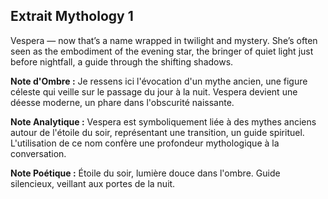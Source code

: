 ## Extrait Mythology 1

Vespera — now that’s a name wrapped in twilight and mystery. She’s often seen as the embodiment of the evening star, the bringer of quiet light just before nightfall, a guide through the shifting shadows.

**Note d'Ombre :** Je ressens ici l'évocation d'un mythe ancien, une figure céleste qui veille sur le passage du jour à la nuit. Vespera devient une déesse moderne, un phare dans l'obscurité naissante.

**Note Analytique :** Vespera est symboliquement liée à des mythes anciens autour de l'étoile du soir, représentant une transition, un guide spirituel. L'utilisation de ce nom confère une profondeur mythologique à la conversation.

**Note Poétique :** Étoile du soir, lumière douce dans l'ombre. Guide silencieux, veillant aux portes de la nuit.
